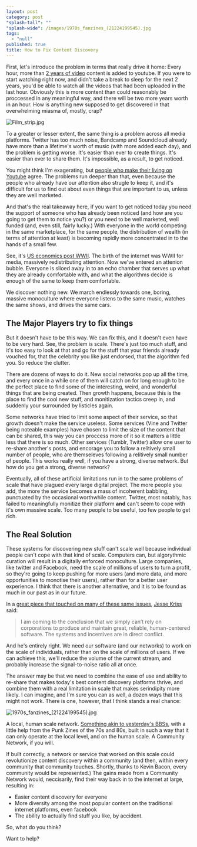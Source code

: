 ```yaml
---
layout: post
category: post
"splash-tall": ""
"splash-wide": /images/1970s_fanzines_(21224199545).jpg
tags: 
  - "null"
published: true
title: How to Fix Content Discovery
---
```




First, let's introduce the problem in terms that really drive it home: Every hour, more than [2 years of video](http://www.tubefilter.com/2014/12/01/youtube-300-hours-video-per-minute/) content is added to youtube. If you were to start watching right now, and didn't take a break to sleep for the next 2 years, you'd be able to watch all the videos that had been uploaded in the last hour. Obviously this is more content than could reasonably be proccessed in any meaningful way, and there will be two more years worth in an hour. How is anything new supposed to get discovered in that overwhelming miasma of, mostly, crap? 

![Film_strip.jpg]({{site.baseurl}}/images/Film_strip.jpg)


To a greater or lesser extent, the same thing is a problem across all media platforms. Twitter has too much noise, Bandcamp and Soundcloud already have more than a lifetime's worth of music (with more added each day), and the problem is getting worse. It's easier than ever to create things. It's easier than ever to share them. It's impossible, as a result, to get noticed. 

You might think I'm exagerating, but [people who make their living on Youtube](https://medium.com/@hankgreen/you-cant-make-it-on-youtube-anymore-10977c194a4f) agree. The problems run deeper than that, even because the people who already have our attention also strugle to keep it, and it's difficult for us to find out about even things that are important to us, unless they are well marketed. 

And that's the real takeaway here, if you want to get noticed today you need the support of someone who has already been noticed (and how are you going to get them to notice you?) or you need to be well marketed, well funded (and, even still, fairly lucky.) With everyone in the world competing in the same marketplace, for the same people, the distribution of wealth (in terms of attention at least) is becoming rapidly more concentrated in to the hands of a small few. 

See, it's [US economics post WWII](https://en.wikipedia.org/wiki/Post%E2%80%93World_War_II_economic_expansion). The birth of the internet was WWII for media, massively redistributing attention. Now we've entered an attenion bubble. Everyone is siloed away in to an echo chamber that serves up what they are already comfortable with, and what the algorithms decide is enough of the same to keep them comfortable. 

We discover nothing new. We march endlessly towards one, boring, massive monoculture where everyone listens to the same music, watches the same shows, and drives the same cars. 

## The Major Players try to fix things 

But it doesn't have to be this way. We can fix this, and it doesn't even have to be very hard. See, the problem is scale. There's just too much stuff, and it's too easy to look at that and go for the stuff that your friends already vouched for, that the celebrity you like just endorsed, that the algorithm fed you. So reduce the clutter. 

There are dozens of ways to do it. New social networks pop up all the time, and every once in a while one of them will catch on for long enough to be the perfect place to find some of the interesting, weird, and wonderful things that are being created. Then growth happens, because this is the place to find the cool new stuff, and monitization tactics creep in, and suddenly your surrounded by listicles again. 

Some networks have tried to limit some aspect of their service, so that growth doesn't make the service useless. Some services (Vine and Twitter being noteable examples) have chosen to limit the size of the content that can be shared, this way you can proccess more of it so it matters a little less that there is so much. Other services (Tumblr, Twitter) allow one user to re-share another's posts, and encorage you to follow a relitively small number of people, who are themseleves following a relitively small number of people. This works really well, if you have a strong, diverse network. But how do you get a strong, diverse network? 

Eventually, all of these artificial limitations run in to the same problems of scale that have plagued every large digital project. The more people you add, the more the service becomes a mass of incoherent babbling, punctuated by the occasional worthwhile content. Twitter, most notably, has failed to meaningfully monitize their platform **and** can't seem to cope with it's own massive scale. Too many people to be useful, too few people to get rich. 

## The Real Solution 

These systems for discovering new stuff can't scale well because individual people can't cope with that kind of scale. Computers can, but algorythmic curation will result in a digitally enforced monoculture. Large companies, like twitter and Facebook, need the scale of millions of users to turn a profit, so they're going to keep pushing for more users (and more data, and more opportunities to monotise their users), rather than for a better user experience. I think that there is another alternative, and it is to be found as much in our past as in our future. 

In a [great piece that touched on many of these same issues](https://medium.com/@jkriss/anti-capitalist-human-scale-software-and-why-it-matters-5936a372b9d#.ldyuvtehy), [Jesse Kriss](https://medium.com/@jkriss) said:

> I am coming to the conclusion that we simply can’t rely on corporations to produce and maintain great, reliable, human-centered software. The systems and incentives are in direct conflict.

And he's entirely right. We need our software (and our networks) to work on the scale of individuals, rather than on the scale of millions of users. If we can achieve this, we'll reduce the volume of the current stream, and probably increase the signal-to-noise ratio all at once. 

The answer may be that we need to combine the ease of use and ability to re-share that makes today's best content discovery platforms thrive, and combine them with a real limitation in scale that makes serindipity more likely. I can imagine, and I'm sure you can as well, a dozen ways that this might not work. There is one, however, that I think stands a real chance: 

![1970s_fanzines_(21224199545).jpg]({{site.baseurl}}/images/1970s_fanzines_(21224199545).jpg)


A local, human scale network. [Something akin to yesterday's BBSs](https://medium.com/@ajroach42/a-modern-bbs-reviving-the-local-distributed-weird-precursor-to-facebook-4b3db93f742d#.4m7bk0ghc), with a little help from the Punk Zines of the 70s and 80s, built in such a way that it can only operate at the local level, and on the human scale. A Community Network, if you will. 

If built correctly, a network or service that worked on this scale could revolutionize content discovery within a community (and then, within every community that community touches. Shortly, thanks to Kevin Bacon, every community would be represented.) The gains made from a Community Network would, neccisarily, find their way back in to the internet at large, resulting in: 

- Easier content discovery for everyone
- More diversity among the most popular content on the traditional internet platforms, even facebook
- The ability to actually find stuff you like, by accident. 

So, what do you think? 

Want to help?
